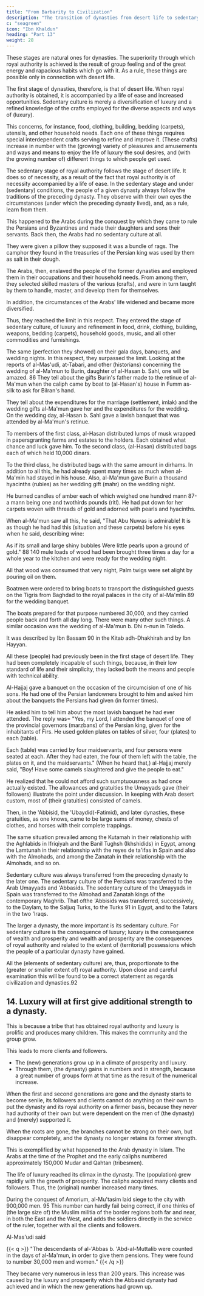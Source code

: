 ```yaml
---
title: "From Barbarity to Civilization"
description: "The transition of dynasties from desert life to sedentary culture"
c: "seagreen"
icon: "Ibn Khaldun"
heading: "Part 13"
weight: 28
---
```



<!-- ## 13. The transition of dynasties from desert life to sedentary culture -->

These stages are natural ones for dynasties. The superiority through which royal authority is achieved is the result of group feeling and of the great energy and rapacious habits which go with it. As a rule, these things are possible only in connection with desert life. 

The first stage of dynasties, therefore, is that of desert life. When royal authority is obtained, it is accompanied by a life of ease and increased opportunities. Sedentary culture is merely a diversification of luxury and a refined knowledge of the crafts employed for the diverse aspects and ways of (luxury). 

This concerns, for instance, food, clothing, building, bedding (carpets), utensils, and other household needs. Each one of these things requires special interdependent crafts serving to refine and improve it. (These crafts) increase in number with the (growing) variety of pleasures and amusements and ways and means to enjoy the life of luxury the soul desires, and (with the growing number of) different things to which people get used.

The sedentary stage of royal authority follows the stage of desert life. It does so of necessity, as a result of the fact that royal authority is of necessity accompanied by a life of ease. In the sedentary stage and under (sedentary) conditions, the people of a given dynasty always follow the traditions of the preceding dynasty. They observe with their own eyes the circumstances (under which the preceding dynasty lived), and, as a rule, learn from them.

This happened to the Arabs during the conquest by which they came to rule the Persians and Byzantines and made their daughters and sons their servants. Back then, the Arabs had no sedentary culture at all. 

They were given a pillow they supposed it was a bundle of rags. The camphor they found in the treasuries of the Persian king was used by them as salt in their dough. 

The Arabs, then, enslaved the people of the former dynasties and employed them in their occupations and their household
needs. From among them, they selected skilled masters of the various (crafts), and were in turn taught by them to handle, master, and develop them for themselves. 
 
In addition, the circumstances of the Arabs' life widened and became more diversified.

Thus, they reached the limit in this respect. They entered the stage of sedentary culture, of luxury and refinement in food, drink, clothing, building, weapons, bedding (carpets), household goods, music, and all other commodities and furnishings. 

The same (perfection they showed) on their gala days, banquets, and wedding nights. In this respect, they surpassed the limit.
Looking at the reports of al-Mas'udi, at-Tabari, and other (historians) concerning the wedding of al-Ma'mun to Burin, daughter of al-Hasan b. Sahl, one will be amazed. 86 They tell about the gifts Burin's father made to the retinue of al-Ma'mun when the caliph came by boat to (al-Hasan's) house in Fumm as-silk to ask for Bilran's hand. 

They tell about the expenditures for the marriage (settlement, imlak) and the wedding gifts al-Ma'mun gave her and the expenditures for the wedding. On the wedding day, al-Hasan b. Sahl gave a lavish banquet that was attended by al-Ma'mun's retinue. 

To members of the first class, al-Hasan distributed lumps of musk wrapped in papersgranting farms and estates to the holders. Each obtained what chance and luck gave him. To the second class, (al-Hasan) distributed bags each of which held 10,000
dinars. 

To the third class, he distributed bags with the same amount in dirhams. In addition to all this, he had already spent many times as much when al-Ma'min had stayed in his house. Also, al-Ma'mun gave Burin a thousand hyacinths (rubies) as her wedding gift (mahr) on the wedding night. 

He burned candles of amber each of which weighed one hundred mann 87-a mann being one and twothirds pounds (ritl). He had put down for her carpets woven with threads of gold and adorned with pearls and hyacinths. 

When al-Ma'mun saw all this, he said, "That Abu Nuwas is admirable! It is as though he had had this (situation and these carpets) before his eyes when he said, describing wine:

As if its small and large shiny bubbles Were little pearls upon a ground of gold." 88
140 mule loads of wood had been brought three times a day for a whole year to the kitchen and were ready for the wedding night. 

All that wood was consumed that very night, Palm twigs were set alight by pouring oil on them. 

Boatmen were ordered to bring boats to transport the distinguished guests on the Tigris from Baghdad to the royal palaces in the city of al-Ma'mlin 89 for the wedding banquet. 

The boats prepared for that purpose numbered 30,000, and they carried people back and forth all day long. There were many other such things. A similar occasion was the wedding of al-Ma'mun b. Dhi n-nun in Toledo. 

It was described by Ibn Bassam 90 in the Kitab adh-Dhakhirah and by Ibn Hayyan.

All these (people) had previously been in the first stage of desert life. They had been completely incapable of such things, because, in their low standard of life and their simplicity, they lacked both the means and people with technical ability. 

Al-Hajjaj gave a banquet on the occasion of the circumcision of one of his sons. He had one of the Persian landowners brought to him and asked him about the banquets the Persians had given (in former times). 

He asked him to tell him about the most lavish banquet he had ever attended. The reply was= "Yes, my Lord, I attended the banquet of one of the provincial governors (marzbans) of the Persian king, given for the inhabitants of Firs. He used golden plates on tables of silver, four (plates) to each (table). 

Each (table) was carried by four maidservants, and four persons were seated at each. After they had eaten, the four of them left with the table, the plates on it, and the maidservants." (When he heard that,) al-Hajjaj
merely said, "Boy! Have some camels slaughtered and give the people to eat." 

He realized that he could not afford such sumptuousness as had once actually existed. The allowances and gratuities the Umayyads gave (their followers) illustrate the point under discussion. In keeping with Arab desert custom, most of (their gratuities) consisted of camels. 

Then, in the 'Abbisid, the 'Ubaydid(-Fatimid), and later dynasties, these gratuities, as one knows, came to be large sums of money, chests of clothes, and horses with their complete trappings.

The same situation prevailed among the Kutamah in their relationship with the Aghlabids in Ifriqiyah and the Banil Tughsh (Ikhshidids) in Egypt, among the Lamtunah in their relationship with the reyes de ta'ifas in Spain and also with the Almohads, and among the Zanatah in their relationship with the Almohads, and so on.

Sedentary culture was always transferred from the preceding dynasty to the later one. The sedentary culture of the Persians was transferred to the Arab Umayyads and 'Abbasids. The sedentary culture of the Umayyads in Spain was transferred to the Almohad and Zanatah kings of the contemporary Maghrib. That ofthe 'Abbisids was transferred, successively, to the Daylam, to the Saljuq Turks, to the Turks 91 in Egypt, and to the Tatars in the two 'Iraqs.

The larger a dynasty, the more important is its sedentary culture. For sedentary culture is the consequence of luxury; luxury is the consequence of wealth and prosperity and wealth and prosperity are the consequences of royal authority and
related to the extent of (territorial) possessions which the people of a particular dynasty have gained. 

All the (elements of sedentary culture) are, thus, proportionate to the (greater or smaller extent of) royal authority. Upon close and careful examination this will be found to be a correct statement as regards civilization and dynasties.92


## 14. Luxury will at first give additional strength to a dynasty.

This is because a tribe that has obtained royal authority and luxury is prolific and produces many children. This makes the community and the group grow. 

This leads to more clients and followers.
- The (new) generations grow up in a climate of prosperity and luxury.
- Through them, (the dynasty) gains in numbers and in strength, because a great number of groups form at that time as the result of the numerical increase. 

When the first and second generations are gone and the dynasty starts to become senile, its followers and clients cannot do anything on their own to put the dynasty and its royal authority on a firmer basis, because they never had authority of their own but were dependent on the men of (the dynasty) and (merely) supported it. 

When the roots are gone, the branches cannot be strong on their own, but disappear completely, and the dynasty
no longer retains its former strength.

This is exemplified by what happened to the Arab dynasty in Islam. The Arabs at the time of the Prophet and the early caliphs numbered approximately 150,000 Mudar and Qahtan (tribesmen). 

The life of luxury reached its climax in the dynasty. The (population) grew rapidly with the growth of prosperity.
The caliphs acquired many clients and followers. Thus, the (original) number
increased many times. 

During the conquest of Amorium, al-Mu'tasim laid siege to the city with 900,000 men. 95 This number can hardly fail being correct, if one thinks of (the large size of) the Muslim militia of the border regions both far and near, in both the East and the West, and adds the soldiers directly in the service of the ruler, together with all the clients and followers.

Al-Mas'udi said

{{< q >}}
"The descendants of al-'Abbas b. 'Abd-al-Muttalib were counted in the days of al-Ma'mun, in order to give them pensions. They were found to number 30,000 men and women." 
{{< /q >}}

They became very numerous in less than 200 years. This increase was caused by the luxury and prosperity which the Abbasid dynasty had achieved and in which the new generations had grown up. 

<!-- Otherwise, the number of Arabs, as it had been in the beginning of the conquest, would not even remotely have
(permitted) such an increase. -->